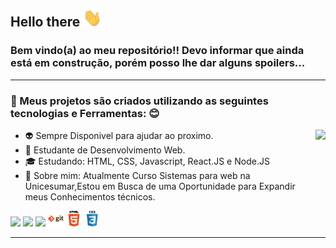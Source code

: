 ## Hello there <img src="https://raw.githubusercontent.com/parth-27/parth-27/master/Hi.gif" width="30px">

### Bem vindo(a) ao meu repositório!! Devo informar que ainda está em construção, porém posso lhe dar alguns spoilers... ###
---
### 🌱 Meus projetos são criados utilizando as seguintes tecnologias e Ferramentas: 😊


<img align="right" height="100"  src="https://github.com/rajput2107/rajput2107/blob/master/Assets/Developer.gif"/>

- 👽 Sempre Disponivel para ajudar ao proximo.   
- 💨 Estudante de Desenvolvimento Web.    
- 🎓 Estudando: HTML, CSS, Javascript, React.JS e Node.JS     
- 💬 Sobre mim: Atualmente Curso Sistemas para web na Unicesumar,Estou em Busca de uma Oportunidade para Expandir meus Conhecimentos técnicos.
   


<code><a href="https://www.javascript.com/" target="_blank"><img height="25" src="https://www.vectorlogo.zone/logos/javascript/javascript-horizontal.svg"></a></code>
<code><a href="https://reactjs.org/" target="_blank"><img height="25" src="https://www.vectorlogo.zone/logos/reactjs/reactjs-ar21.svg"></a></code>
<code><a href="https://nodejs.org/en/" target="_blank"><img height="25" src="https://www.vectorlogo.zone/logos/nodejs/nodejs-ar21.svg"></a></code>
<code><img height="25" src="https://raw.githubusercontent.com/github/explore/80688e429a7d4ef2fca1e82350fe8e3517d3494d/topics/git/git.png"></code>
<code><img height="25" src="https://raw.githubusercontent.com/github/explore/80688e429a7d4ef2fca1e82350fe8e3517d3494d/topics/html/html.png"></code>
<code><img height="25" src="https://raw.githubusercontent.com/github/explore/80688e429a7d4ef2fca1e82350fe8e3517d3494d/topics/css/css.png"></code>

---



<!--
Here are some ideas to get you started:

- 🔭 I’m currently working on ...
- 🌱 I’m currently learning ...
- 👯 I’m looking to collaborate on ...
- 🤔 I’m looking for help with ...
- 💬 Ask me about ...
- 📫 How to reach me: ...
- 😄 Pronouns: ...
- ⚡ Fun fact: ...



**Irisjunior/Irisjunior** is a ✨ _special_ ✨ repository because its `README.md` (this file) appears on your GitHub profile.
-->
